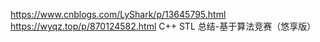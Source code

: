 https://www.cnblogs.com/LyShark/p/13645795.html
https://wyqz.top/p/870124582.html C++ STL 总结-基于算法竞赛（悠享版）
